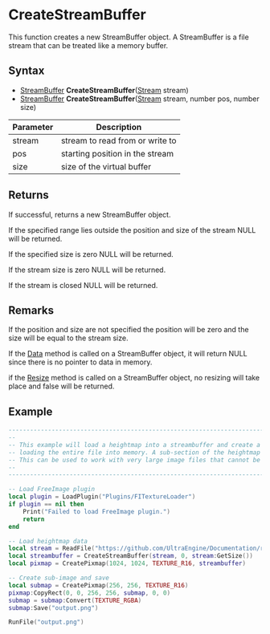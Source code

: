 # CreateStreamBuffer

This function creates a new StreamBuffer object. A StreamBuffer is a file stream that can be treated like a memory buffer.

## Syntax

- [StreamBuffer](StreamBuffer.md) **CreateStreamBuffer**([Stream](Stream.md) stream)
- [StreamBuffer](StreamBuffer.md) **CreateStreamBuffer**([Stream](Stream.md) stream, number pos, number size)

| Parameter | Description |
|---|---|
| stream | stream to read from or write to |
| pos | starting position in the stream |
| size | size of the virtual buffer |

## Returns

If successful, returns a new StreamBuffer object.

If the specified range lies outside the position and size of the stream NULL will be returned.

If the specified size is zero NULL will be returned.

If the stream size is zero NULL will be returned.

If the stream is closed NULL will be returned.

## Remarks

If the position and size are not specified the position will be zero and the size will be equal to the stream size.

If the [Data](Buffer_data.md) method is called on a StreamBuffer object, it will return NULL since there is no pointer to data in memory.

if the [Resize](Buffer_Resize.md) method is called on a StreamBuffer object, no resizing will take place and false will be returned.

## Example

```lua
---------------------------------------------------------------------------------------------------
-- 
-- This example will load a heightmap into a streambuffer and create a "virtual" pixmap, without 
-- loading the entire file into memory. A sub-section of the heightmap will be extracted and saved.
-- This can be used to work with very large image files that cannot be loaded in memory.
-- 
---------------------------------------------------------------------------------------------------

-- Load FreeImage plugin
local plugin = LoadPlugin("Plugins/FITextureLoader")
if plugin == nil then
    Print("Failed to load FreeImage plugin.")
    return
end

-- Load heightmap data
local stream = ReadFile("https://github.com/UltraEngine/Documentation/raw/master/Assets/Terrain/1024.r16")
local streambuffer = CreateStreamBuffer(stream, 0, stream:GetSize())
local pixmap = CreatePixmap(1024, 1024, TEXTURE_R16, streambuffer)

-- Create sub-image and save
local submap = CreatePixmap(256, 256, TEXTURE_R16)
pixmap:CopyRect(0, 0, 256, 256, submap, 0, 0)
submap = submap:Convert(TEXTURE_RGBA)
submap:Save("output.png")

RunFile("output.png")
```
